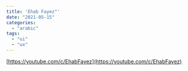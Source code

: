 ```yaml
---
title: 'Ehab Fayez"'
date: "2021-05-15"
categories:
  - "arabic"
tags:
  - "ui"
  - "ux"
---
```


[https://youtube.com/c/EhabFayez](https://youtube.com/c/EhabFayez)
